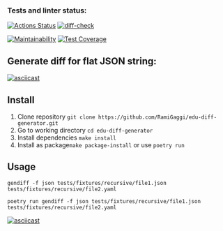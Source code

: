 ### Tests and linter status:
[![Actions Status](https://github.com/RamiGaggi/python-project-lvl2/workflows/hexlet-check/badge.svg)](https://github.com/RamiGaggi/python-project-lvl2/actions)
[![diff-check](https://github.com/RamiGaggi/python-project-lvl2/actions/workflows/gendiff-check.yml/badge.svg)](https://github.com/RamiGaggi/python-project-lvl2/actions/workflows/gendiff-check.yml)

[![Maintainability](https://api.codeclimate.com/v1/badges/6140e64cfc802ddecbd3/maintainability)](https://codeclimate.com/github/RamiGaggi/python-project-lvl2/maintainability)
[![Test Coverage](https://api.codeclimate.com/v1/badges/6140e64cfc802ddecbd3/test_coverage)](https://codeclimate.com/github/RamiGaggi/python-project-lvl2/test_coverage)

## Generate diff for flat JSON string:
[![asciicast](https://asciinema.org/a/JZWkJdkmyS3zfNH4ent5dceGN.svg)](https://asciinema.org/a/JZWkJdkmyS3zfNH4ent5dceGN)

## Install
1) Clone repository ```git clone https://github.com/RamiGaggi/edu-diff-generator.git```
2) Go to working directory ```cd edu-diff-generator```
3) Install dependencies ```make install```
4) Install as package```make package-install``` or use ```poetry run```


## Usage
```
gendiff -f json tests/fixtures/recursive/file1.json  tests/fixtures/recursive/file2.yaml
```
```
poetry run gendiff -f json tests/fixtures/recursive/file1.json  tests/fixtures/recursive/file2.yaml
```
[![asciicast](https://asciinema.org/a/8SE7wW9mDLf8phUtk5riw9JxH.svg)](https://asciinema.org/a/8SE7wW9mDLf8phUtk5riw9JxH)